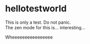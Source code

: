 hellotestworld
==============

This is only a test. Do not panic.  
The zen mode for this is... interesting...

Wheeeeeeeeeeeeeeee
